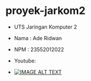 # proyek-jarkom2
- UTS Jaringan Komputer 2
- Nama : Ade Ridwan
- NPM  : 23552012022

- Youtube: 
- [![IMAGE ALT TEXT](http://img.youtube.com/vi/Q1Vg0DYkg30/0.jpg)](http://www.youtube.com/watch?v=Q1Vg0DYkg30 "UTS DHCP, DNS, FIREWALL | Jaringan Komputer 2 | Universitas Teknologi Bandung")
